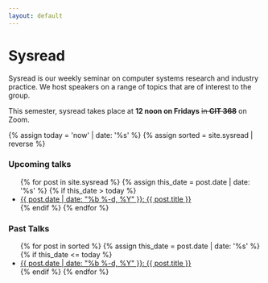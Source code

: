 ```yaml
---
layout: default
---
```

# Sysread

<!-- <div class="header-bar"> -->
<!--   <h1>{{ site.blog_name }}</h1> -->
<!--   <h2>{{ site.blog_description }}</h2> -->
<!-- </div> -->

Sysread is our weekly seminar on computer systems research and industry practice.
We host speakers on a range of topics that are of interest to the group.

This semester, sysread takes place at <b>12 noon on Fridays</b> <s>in <b>CIT 368</b></s> on Zoom.

{% assign today = 'now' | date: '%s' %}
{% assign sorted = site.sysread | reverse %}

<h3>Upcoming talks</h3>

<ul>
  {% for post in site.sysread %}
  {% assign this_date = post.date | date: '%s' %}
  {% if this_date > today %}
    <li><a href="{{ post.url | prepend: site.baseurl }}">{{ post.date | date: "%b %-d, %Y" }}:  {{ post.title }}</a></li>
  {% endif %}
  {% endfor %}
</ul>

<h3>Past Talks</h3>

<ul>
  {% for post in sorted %}
  {% assign this_date = post.date | date: '%s' %}
  {% if this_date <= today %}
    <li><a href="{{ post.url | prepend: site.baseurl }}">{{ post.date | date: "%b %-d, %Y" }}:  {{ post.title }}</a></li>
  {% endif %}
  {% endfor %}
</ul>


<!-- {% include pagination.html %} -->
